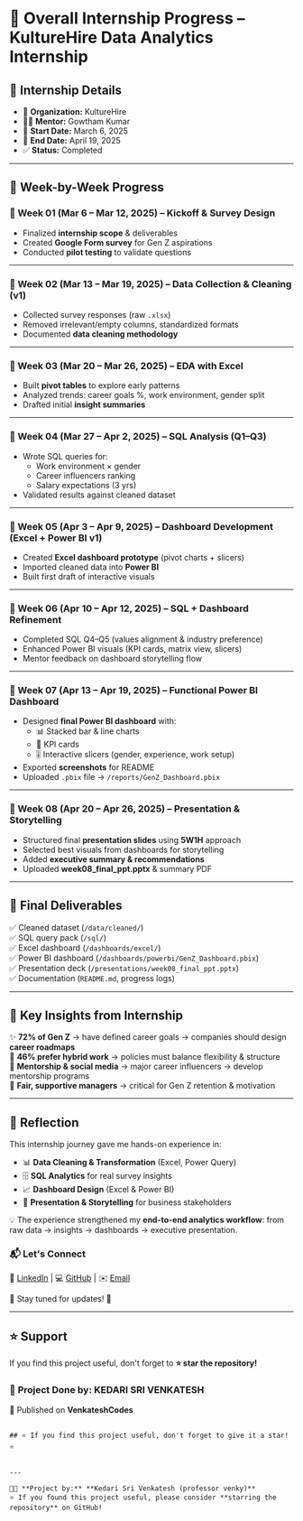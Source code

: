 # 🚀 Overall Internship Progress – KultureHire Data Analytics Internship  

## 🏢 Internship Details  
- 🏢 **Organization:** KultureHire  
- 👨‍🏫 **Mentor:** Gowtham Kumar  
- 📅 **Start Date:** March 6, 2025  
- 📅 **End Date:** April 19, 2025  
- ✅ **Status:** Completed  

---

## 📅 Week-by-Week Progress  

### 📌 Week 01 (Mar 6 – Mar 12, 2025) – Kickoff & Survey Design  
- Finalized **internship scope** & deliverables  
- Created **Google Form survey** for Gen Z aspirations  
- Conducted **pilot testing** to validate questions  

---

### 📌 Week 02 (Mar 13 – Mar 19, 2025) – Data Collection & Cleaning (v1)  
- Collected survey responses (raw `.xlsx`)  
- Removed irrelevant/empty columns, standardized formats  
- Documented **data cleaning methodology**  

---

### 📌 Week 03 (Mar 20 – Mar 26, 2025) – EDA with Excel  
- Built **pivot tables** to explore early patterns  
- Analyzed trends: career goals %, work environment, gender split  
- Drafted initial **insight summaries**  

---

### 📌 Week 04 (Mar 27 – Apr 2, 2025) – SQL Analysis (Q1–Q3)  
- Wrote SQL queries for:  
  - Work environment × gender  
  - Career influencers ranking  
  - Salary expectations (3 yrs)  
- Validated results against cleaned dataset  

---

### 📌 Week 05 (Apr 3 – Apr 9, 2025) – Dashboard Development (Excel + Power BI v1)  
- Created **Excel dashboard prototype** (pivot charts + slicers)  
- Imported cleaned data into **Power BI**  
- Built first draft of interactive visuals  

---

### 📌 Week 06 (Apr 10 – Apr 12, 2025) – SQL + Dashboard Refinement  
- Completed SQL Q4–Q5 (values alignment & industry preference)  
- Enhanced Power BI visuals (KPI cards, matrix view, slicers)  
- Mentor feedback on dashboard storytelling flow  

---

### 📌 Week 07 (Apr 13 – Apr 19, 2025) – Functional Power BI Dashboard  
- Designed **final Power BI dashboard** with:  
  - 📊 Stacked bar & line charts  
  - 🧮 KPI cards  
  - 🎚️ Interactive slicers (gender, experience, work setup)  
- Exported **screenshots** for README  
- Uploaded `.pbix` file → `/reports/GenZ_Dashboard.pbix`  

---

### 📌 Week 08 (Apr 20 – Apr 26, 2025) – Presentation & Storytelling  
- Structured final **presentation slides** using **5W1H** approach  
- Selected best visuals from dashboards for storytelling  
- Added **executive summary & recommendations**  
- Uploaded **week08_final_ppt.pptx** & summary PDF  

---

## 🎯 Final Deliverables  

✅ Cleaned dataset (`/data/cleaned/`)  
✅ SQL query pack (`/sql/`)  
✅ Excel dashboard (`/dashboards/excel/`)  
✅ Power BI dashboard (`/dashboards/powerbi/GenZ_Dashboard.pbix`)  
✅ Presentation deck (`/presentations/week08_final_ppt.pptx`)  
✅ Documentation (`README.md`, progress logs)  

---

## 🔑 Key Insights from Internship  

✨ **72% of Gen Z** → have defined career goals → companies should design **career roadmaps**  
💼 **46% prefer hybrid work** → policies must balance flexibility & structure  
👥 **Mentorship & social media** → major career influencers → develop mentorship programs  
🤝 **Fair, supportive managers** → critical for Gen Z retention & motivation  

---

## 🌟 Reflection  

This internship journey gave me hands-on experience in:  
- 📊 **Data Cleaning & Transformation** (Excel, Power Query)  
- 🗄️ **SQL Analytics** for real survey insights  
- 📈 **Dashboard Design** (Excel & Power BI)  
- 🎤 **Presentation & Storytelling** for business stakeholders  

💡 The experience strengthened my **end-to-end analytics workflow**: from raw data → insights → dashboards → executive presentation.  


### 📬 Let's Connect  

💼 [LinkedIn](https://www.linkedin.com/in/kedari-sri-venkatesh-359056347) | 💻 [GitHub](https://github.com/venkateshcodes) | ✉️ [Email](srivenkatesh6.k@gmail.com)  

🔔 Stay tuned for updates! 🌟  

---

## ⭐ Support  
If you find this project useful, don't forget to **⭐ star the repository!**  

### 📌 **Project Done by:** **KEDARI SRI VENKATESH**  
📢 Published on **VenkateshCodes**  
```

## ⭐ If you find this project useful, don't forget to give it a star! ⭐


---

👨‍💻 **Project by:** **Kedari Sri Venkatesh (professor venky)**  
⭐ If you found this project useful, please consider **starring the repository** on GitHub!  
